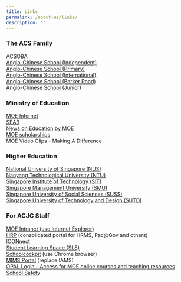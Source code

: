 ```yaml
---
title: Links
permalink: /about-us/links/
description: ""
---
```

### The ACS Family

[ACSOBA](https://www.acsoba.net/)<br>
[Anglo-Chinese School (Independent)](https://www.acsindep.moe.edu.sg/)<br>
[Anglo-Chinese School (Primary)](https://acspri.moe.edu.sg/)<br>
[Anglo-Chinese School (International)](https://www.acsinternational.com.sg/)<br>
[Anglo-Chinese School (Barker Road)](https://www.acsbr.moe.edu.sg/)<br>
[Anglo-Chinese School (Junior)](https://acsjunior.sg/)

  

### Ministry of Education

[MOE Internet](https://www.moe.gov.sg/)<br>
[SEAB](https://www.seab.gov.sg/)<br>
[News on Education by MOE](https://www.schoolbag.edu.sg/)<br>
[MOE scholarships](https://www.moe.gov.sg/teach/OverviewScholarship.htm)<br>
MOE Video Clips - Making A Difference

  

### Higher Education


[National University of Singapore (NUS)](http://www.nus.edu.sg/)<br>
[Nanyang Technological University (NTU)](https://www.ntu.edu.sg/Pages/home.aspx)<br>
[Singapore Institute of Technology (SIT)](https://www.singaporetech.edu.sg/)<br>
[Singapore Management University (SMU)](https://www.smu.edu.sg/)<br>
[Singapore University of Social Sciences (SUSS)](https://www.suss.edu.sg/)<br>
[Singapore University of Technology and Design (SUTD)](https://www.sutd.edu.sg/)

  

### For ACJC Staff


[MOE Intranet (use Internet Explorer)](https://intranet.moe.gov.sg/Pages/Home.aspx)<br>
[HRP](https://www.hrp.gov.sg/hrp/#/)&nbsp;(consolidated portal for HRMS, Pac@Gov and others) <br>
[ICONnect](https://icon.moe.edu.sg/)<br>
[Student Learning Space (SLS)](https://vle.learning.moe.edu.sg/login)<br>
[Schoolcockpit](https://schoolcockpit.moe.gov.sg/)&nbsp;(use Chrome browser)<br>
[MIMS Portal](https://idp.mims.moe.gov.sg/nidp/app/login)&nbsp;(replace IAMS) <br>
[OPAL Login - Access for MOE online courses and teaching resources](https://idm.opal2.moe.edu.sg/account/login?returnUrl=%2F)<br>
[School Safety](http://intranet.moe.gov.sg/schoolsafety/)